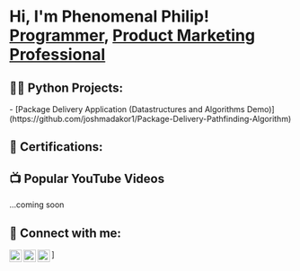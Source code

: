 <h1>Hi, I'm Phenomenal Philip! <br/><a href="https://github.com/phenomenalphilip">Programmer</a>, <a href="https://www.linkedin.com/in/asibor-e-philip/">Product Marketing Professional</a>

<h2>👨‍💻 Python Projects:</h2>
  - [Package Delivery Application (Datastructures and Algorithms Demo)](https://github.com/joshmadakor1/Package-Delivery-Pathfinding-Algorithm)

<h2>📃 Certifications:</h2>


<h2>📺 Popular YouTube Videos</h2>
...coming soon

<h2> 🤳 Connect with me:</h2>

[<img align="left" alt="Phenomenalphil_ | Twitter" width="22px" src="https://cdn.jsdelivr.net/npm/simple-icons@v3/icons/twitter.svg" />][twitter]
[<img align="left" alt="asibor-e-philip | LinkedIn" width="22px" src="https://cdn.jsdelivr.net/npm/simple-icons@v3/icons/linkedin.svg" />][linkedin]
[<img align="left" alt="Phenomenalphil_  | Instagram" width="22px" src="https://cdn.jsdelivr.net/npm/simple-icons@v3/icons/instagram.svg" />][instagram]

[twitter]: https://twitter.com/phenomenalphil_
[instagram]: https://www.instagram.com/phenomenalphil_/
[linkedin]: https://www.linkedin.com/in/asibor-e-philip/

<!--
**joshmadakor1/joshmadakor1** is a ✨ _special_ ✨ repository because its `README.md` (this file) appears on your GitHub profile.

Here are some ideas to get you started:

- 🔭 I’m currently working on ...
- 🌱 I’m currently learning ...
- 👯 I’m looking to collaborate on ...
- 🤔 I’m looking for help with ...
- 💬 Ask me about ...
- 📫 How to reach me: ...
- 😄 Pronouns: ...
- ⚡ Fun fact: ...
-->
 ]
